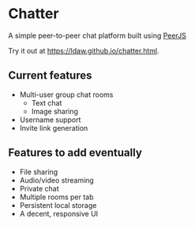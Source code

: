 # Chatter
A simple peer-to-peer chat platform built using [PeerJS](https://github.com/peers/peerjs)

Try it out at https://ldaw.github.io/chatter.html.

## Current features
* Multi-user group chat rooms
  * Text chat
  * Image sharing
* Username support
* Invite link generation

## Features to add eventually
* File sharing
* Audio/video streaming
* Private chat
* Multiple rooms per tab
* Persistent local storage
* A decent, responsive UI
